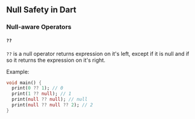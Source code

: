 ## Null Safety in Dart
### Null-aware Operators
#### `??`
`??` is a null operator returns expression on it's left, except if it is null and if so it returns the expression on it's right.

Example:
```dart
void main() {
  print(0 ?? 1); // 0
  print(1 ?? null); // 1
  print(null ?? null); // null
  print(null ?? null ?? 2); // 2
}
```
